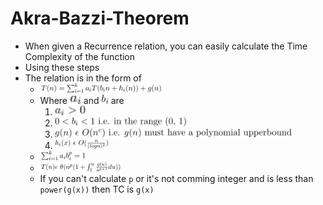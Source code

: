 # Akra-Bazzi-Theorem

- When given a Recurrence relation, you can easily calculate the Time Complexity of the function
- Using these steps
- The relation is in the form of 
    - <img style="background:white" height="15" src="../../Images/recurrence relation.png"/>
    - Where <img style="background:white" height="13px" src="../../Images/ai.png"/> and <img style="background:white" height="15" src="../../Images/bi.png"/> are 
        1. <img style="background:white" height="15" src="../../Images/aiconstrain.png"/>
        1. <img style="background:white" height="15" src="../../Images/biconstrain.png"/>
        1. <img style="background:white" height="15" src="../../Images/gn.png"/>
        1. <img style="background:white" height="15" src="../../Images/hi.png"/>
    - <img style="background:white" height="15" src="../../Images/calcp.png"/>
    - <img  style="background:white" height="15" src="../../Images/findTC.png"/>
    - If you can't calculate `p` or it's not comming integer and is less than `power(g(x))` then TC is `g(x)`